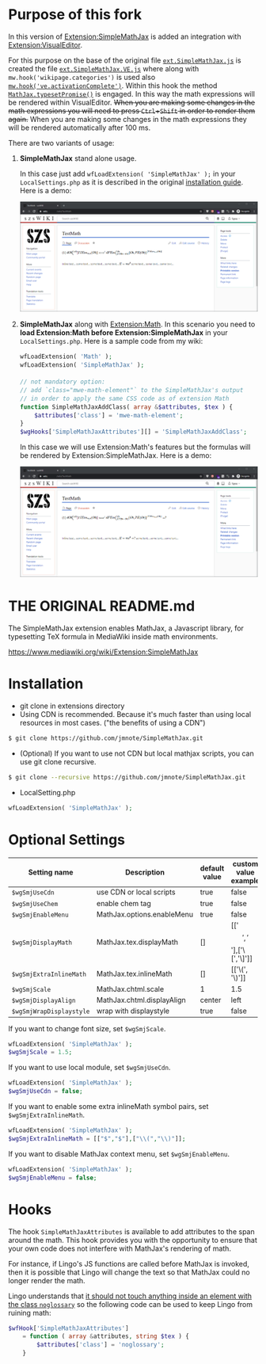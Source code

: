# Purpose of this fork 

In this version of [Extension:SimpleMathJax](https://www.mediawiki.org/wiki/Extension:SimpleMathJax) is added an integration with [Extension:VisualEditor](https://www.mediawiki.org/wiki/Extension:VisualEditor).

For this purpose on the base of the original file [`ext.SimpleMathJax.js`](resources/ext.SimpleMathJax.js) is created the file [`ext.SimpleMathJax.VE.js`](resources/ext.SimpleMathJax.VE.js) where along with `mw.hook('wikipage.categories')` is used also [`mw.hook('ve.activationComplete')`](https://www.mediawiki.org/wiki/VisualEditor/Gadgets#Running_code_after_VisualEditor_is_activated). Within this hook the method [`MathJax.typesetPromise()`](http://docs.mathjax.org/en/latest/web/typeset.html) is engaged. 
In this way the math expressions will be rendered within VisualEditor. <strike>When you are making some changes in the math expressions you will need to press `Ctrl`+`Shift` in order to render them again.</strike> When you are making some changes in the math expressions they will be rendered automatically after 100 ms.

There are two variants of usage:

1. **SimpleMathJax** stand alone usage.

    In this case just add `wfLoadExtension( 'SimpleMathJax' );` in your `LocalSettings.php` as it is described in the original [installation guide](#Installation). Here is a demo:

	![MediaWiki:InternalWhitelist Example](.readme-images/SimpleMathJax-Stand-Alone.gif)

2. **SimpleMathJax** along with [Extension:Math](https://www.mediawiki.org/wiki/Extension:Math). In this scenario you need to **load Extension:Math before Extension:SimpleMathJax** in your `LocalSettings.php`. Here is a sample code from my wiki:

	```php
	wfLoadExtension( 'Math' );
	wfLoadExtension( 'SimpleMathJax' );

	// not mandatory option: 
	// add `class="mwe-math-element"` to the SimpleMathJax's output
	// in order to apply the same CSS code as of extension Math
	function SimpleMathJaxAddClass( array &$attributes, $tex ) {
        $attributes['class'] = 'mwe-math-element'; 
	}
	$wgHooks['SimpleMathJaxAttributes'][] = 'SimpleMathJaxAddClass';
	```

	In this case we will use Extension:Math's features but the formulas will be rendered by Extension:SimpleMathJax. Here is a demo:

	![MediaWiki:InternalWhitelist Example](.readme-images/SimpleMathJax-Along-With-Math.gif)

# THE ORIGINAL README.md

The SimpleMathJax extension enables MathJax, a Javascript library, for typesetting TeX formula in MediaWiki inside math environments.

https://www.mediawiki.org/wiki/Extension:SimpleMathJax


# Installation
* git clone in extensions directory
* Using CDN is recommended. Because it's much faster than using local resources in most cases. ("the benefits of using a CDN")
```Bash
$ git clone https://github.com/jmnote/SimpleMathJax.git
```

* (Optional) If you want to use not CDN but local mathjax scripts, you can use git clone recursive.
```Bash
$ git clone --recursive https://github.com/jmnote/SimpleMathJax.git
```

* LocalSetting.php
```PHP
wfLoadExtension( 'SimpleMathJax' );
```

# Optional Settings
| Setting name             | Description                      | default value | custom value example        |
| ------------------------ | -------------------------------- | ------------- | --------------------------- |
| `$wgSmjUseCdn`           | use CDN or local scripts         | true          | false                       |
| `$wgSmjUseChem`          | enable chem tag                  | true          | false                       |
| `$wgSmjEnableMenu`       | MathJax.options.enableMenu       | true          | false                       |
| `$wgSmjDisplayMath`      | MathJax.tex.displayMath          | []            | [['$$','$$'],['\\[','\\]']] |
| `$wgSmjExtraInlineMath`  | MathJax.tex.inlineMath           | []            | [['\\(', '\\)']]            |
| `$wgSmjScale`            | MathJax.chtml.scale              | 1             | 1.5                         |
| `$wgSmjDisplayAlign`     | MathJax.chtml.displayAlign       | center        | left                        |
| `$wgSmjWrapDisplaystyle` | wrap with displaystyle           | true          | false                       |

If you want to change font size, set `$wgSmjScale`.
```PHP
wfLoadExtension( 'SimpleMathJax' );
$wgSmjScale = 1.5;
```

If you want to use local module, set `$wgSmjUseCdn`.
```PHP
wfLoadExtension( 'SimpleMathJax' );
$wgSmjUseCdn = false;
```

If you want to enable some extra inlineMath symbol pairs, set `$wgSmjExtraInlineMath`.
```PHP
wfLoadExtension( 'SimpleMathJax' );
$wgSmjExtraInlineMath = [["$","$"],["\\(","\\)"]];
```

If you want to disable MathJax context menu, set `$wgSmjEnableMenu`.
```PHP
wfLoadExtension( 'SimpleMathJax' );
$wgSmjEnableMenu = false;
```

# Hooks
The hook `SimpleMathJaxAttributes` is available to add attributes to the span around the math. This hook provides you with the opportunity to ensure that your own code does not interfere with MathJax's rendering of math.

For instance, if Lingo's JS functions are called before MathJax is invoked, then it is possible that Lingo will change the text so that MathJax could no longer render the math.

Lingo understands that [it should not touch anything inside an element with the class `noglossary`](https://www.mediawiki.org/wiki/Extension:Lingo#Excluding_text_from_markup) so the following code can be used to keep Lingo from ruining math:
```PHP
$wfHook['SimpleMathJaxAttributes']
	= function ( array &attributes, string $tex ) {
		$attributes['class'] = 'noglossary';
	}
```
